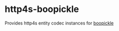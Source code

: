 # http4s-boopickle

Provides http4s entity codec instances for [boopickle](https://github.com/suzaku-io/boopickle)
